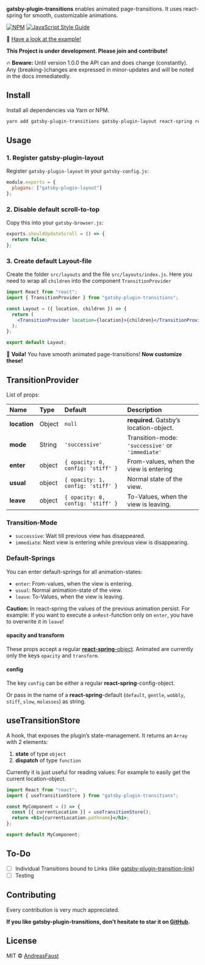 **gatsby-plugin-transitions** enables animated page-transitions. It uses react-spring for smooth, customizable animations.

[![NPM](https://img.shields.io/npm/v/gatsby-plugin-transitions.svg)](https://www.npmjs.com/package/gatsby-plugin-transitions) [![JavaScript Style Guide](https://img.shields.io/badge/code_style-standard-brightgreen.svg)](https://standardjs.com)

🚀 [Have a look at the example!](https://andreasfaust.github.io/gatsby-plugin-transitions/)

**This Project is under development. Please join and contribute!**

🔥 **Beware:** Until version 1.0.0 the API can and does change (constantly). Any (breaking-)changes are expressed in minor-updates and will be noted in the docs immediatedly.

## Install

Install all dependencies via Yarn or NPM.

```bash
yarn add gatsby-plugin-transitions gatsby-plugin-layout react-spring react react-dom
```

## Usage

### 1. Register gatsby-plugin-layout

Register `gatsby-plugin-layout` in your `gatsby-config.js`:

```js
module.exports = {
  plugins: ["gatsby-plugin-layout"]
};
```

### 2. Disable default scroll-to-top

Copy this into your `gatsby-browser.js`:

```js
exports.shouldUpdateScroll = () => {
  return false;
};
```

### 3. Create default Layout-file

Create the folder `src/layouts` and the file `src/layouts/index.js`.
Here you need to wrap all `children` into the component `TransitionProvider`

```jsx
import React from "react";
import { TransitionProvider } from "gatsby-plugin-transitions";

const Layout = ({ location, children }) => {
  return (
    <TransitionProvider location={location}>{children}</TransitionProvider>
  );
};

export default Layout;
```

🎉 **Voila!** You have smooth animated page-transitions! **Now customize these!**

## TransitionProvider

List of props:

| **Name**     | **Type** | **Default**                       | **Description**                                  |
| :----------- | :------- | :-------------------------------- | :----------------------------------------------- |
| **location** | Object   | `null`                            | **required.** Gatsby’s location-object.          |
| **mode**     | String   | `'successive'`                    | Transition-mode: `'successive'` or `'immediate'` |
| **enter**    | object   | `{ opacity: 0, config: 'stiff' }` | From-values, when the view is entering           |
| **usual**    | object   | `{ opacity: 1, config: 'stiff' }` | Normal state of the view.                        |
| **leave**    | object   | `{ opacity: 0, config: 'stiff' }` | To-Values, when the view is leaving.             |

### Transition-Mode

- `successive`: Wait till previous view has disappeared.
- `immediate`: Next view is entering while previous view is disappearing.

### Default-Springs

You can enter default-springs for all animation-states:

- `enter`: From-values, when the view is entering.
- `usual`: Normal animation-state of the view.
- `leave`: To-Values, when the view is leaving.

**Caution:** In react-spring the values of the previous animation persist. For example: If you want to execute a `onRest`-function only on `enter`, you have to overwrite it in `leave`!

#### opacity and transform

These props accept a regular [**react-spring**-object](https://www.react-spring.io/docs/hooks/api).
Animated are currently only the keys `opacity` and `transform`.

#### config

The key `config` can be either a regular **react-spring**-config-object.

Or pass in the name of a **react-spring**-default (`default`, `gentle`, `wobbly`, `stiff`, `slow`, `molasses`) as string.

## useTransitionStore

A hook, that exposes the plugin’s state-management.
It returns an `Array` with 2 elements:

1.  **state** of type `object`
2.  **dispatch** of type `function`

Currently it is just useful for reading values: For example to easily get the current location-object.

```jsx
import React from "react";
import { useTransitionStore } from "gatsby-plugin-transitions";

const MyComponent = () => {
  const [{ currentLocation }] = useTransitionStore();
  return <h1>{currentLocation.pathname}</h1>;
};

export default MyComponent;
```

## To-Do

- [ ] Individual Transitions bound to Links (like [gatsby-plugin-transition-link](https://github.com/TylerBarnes/gatsby-plugin-transition-link))
- [ ] Testing

## Contributing

Every contribution is very much appreciated.

**If you like gatsby-plugin-transitions, don't hesitate to star it on [GitHub](https://github.com/AndreasFaust/gatsby-plugin-transitions).**

## License

MIT © [AndreasFaust](https://github.com/AndreasFaust)
